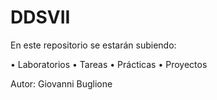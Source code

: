 # DDSVII

En este repositorio se estarán subiendo:

• Laboratorios
• Tareas
• Prácticas
• Proyectos

Autor: Giovanni Buglione
